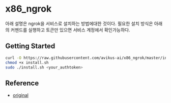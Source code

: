 # x86_ngrok

아래 설명은 ngrok을 서비스로 설치하는 방법에대한 것이다. 필요한 설치 방식은 아래의 커멘드를 실행하고 토큰만 있으면 서비스 계정에서 확인가능하다.

## Getting Started
```bash
curl -O https://raw.githubusercontent.com/avikus-ai/x86_ngrok/master/install.sh
chmod +x install.sh
sudo ./install.sh <your_authtoken>
```


## Reference
- [original](https://github.com/vincenthsu/systemd-ngrok)
